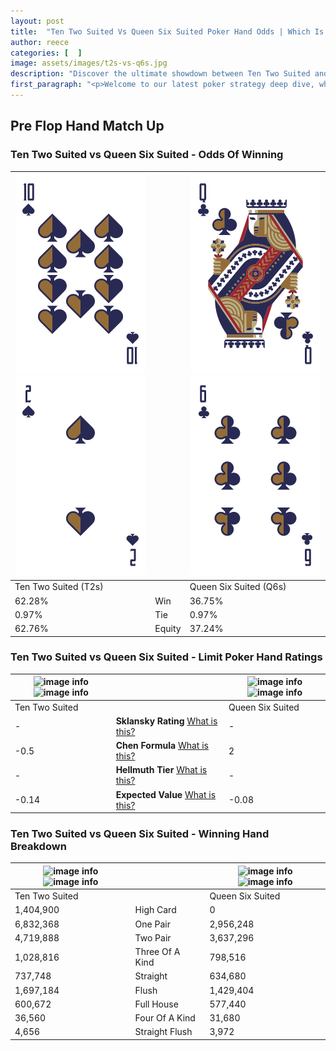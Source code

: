 ```yaml
---
layout: post
title:  "Ten Two Suited Vs Queen Six Suited Poker Hand Odds | Which Is The Better Hand In Poker? A Complete Guide"
author: reece
categories: [  ]
image: assets/images/t2s-vs-q6s.jpg
description: "Discover the ultimate showdown between Ten Two Suited and Queen Six Suited in poker! Uncover the odds, strategies, and scenarios where one hand triumphs over the other. Get ready to up your poker game with this thrilling analysis."
first_paragraph: "<p>Welcome to our latest poker strategy deep dive, where we're pitting two distinct hands against each other in a high-stakes showdown: Ten Two Suited vs Queen Six Suited.</p><p>In the dynamic world of poker, every decision counts, and knowing which hand holds the upper hand is key to your success at the table.</p><p>In this article, we'll dissect these two hands, explore the scenarios where one dominates the other, and equip you with the knowledge to make strategic choices that can tip the odds in your favor.</p><p>Get ready to unravel the intriguing dynamics of these poker hands and elevate your game to new heights.</p>"
---
```




[comment]: # (sp0)

## Pre Flop Hand Match Up

<div class="table hand-ratings" markdown="1"> 



### Ten Two Suited vs Queen Six Suited - Odds Of Winning


    
| ![image info](assets/images/hand1/t.png) ![image info](assets/images/hand1/2.png) |  | ![image info](assets/images/hand2/q.png) ![image info](assets/images/hand2/6.png) |
| -------- | -------- | -------- |
| Ten Two Suited (T2s) |  | Queen Six Suited (Q6s) |
| 62.28% | Win | 36.75% |
| 0.97% | Tie | 0.97% |
| 62.76% | Equity | 37.24% |




[comment]: # (sp1)



### Ten Two Suited vs Queen Six Suited - Limit Poker Hand Ratings


    
| ![image info](https://www.riverpairs.com/assets/images/hand1/t.png) ![image info](https://www.riverpairs.com/assets/images/hand1/2.png) |  | ![image info](https://www.riverpairs.com/assets/images/hand2/q.png) ![image info](https://www.riverpairs.com/assets/images/hand2/6.png) |
| -------- | -------- | -------- |
| Ten Two Suited |  | Queen Six Suited |
| - | **Sklansky Rating** [What is this?](/sklansky-rating-explained) | - |
| -0.5 | **Chen Formula** [What is this?](/chen-formula-explained) | 2 |
| - | **Hellmuth Tier** [What is this?](/Hellmuth-tier-explained) | - |
| -0.14 | **Expected Value** [What is this?](/expected-value-explained) | -0.08 |




[comment]: # (sp2)



### Ten Two Suited vs Queen Six Suited - Winning Hand Breakdown


    
| ![image info](https://www.riverpairs.com/assets/images/hand1/t.png) ![image info](https://www.riverpairs.com/assets/images/hand1/2.png) |  | ![image info](https://www.riverpairs.com/assets/images/hand2/q.png) ![image info](https://www.riverpairs.com/assets/images/hand2/6.png) |
| -------- | -------- | -------- |
| Ten Two Suited |  | Queen Six Suited |
| 1,404,900 | High Card | 0 |
| 6,832,368 | One Pair | 2,956,248 |
| 4,719,888 | Two Pair | 3,637,296 |
| 1,028,816 | Three Of A Kind | 798,516 |
| 737,748 | Straight | 634,680 |
| 1,697,184 | Flush | 1,429,404 |
| 600,672 | Full House | 577,440 |
| 36,560 | Four Of A Kind | 31,680 |
| 4,656 | Straight Flush | 3,972 |




[comment]: # (sp3)



</div>

[comment]: # (sp4)



[comment]: # (sp5)


